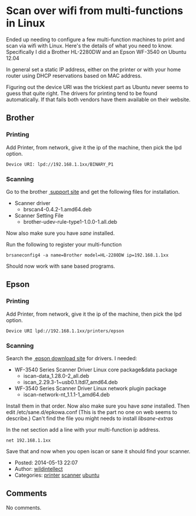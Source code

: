 # Scan over wifi from multi-functions in Linux

Ended up needing to configure a few multi-function machines to print and scan via wifi with Linux. Here's the details of what you need to know. Specifically I did a Brother HL-2280DW and an Epson WF-3540 on Ubuntu 12.04

In general set a static IP address, either on the printer or with your home router using DHCP reservations based on MAC address.

Figuring out the device URI was the trickiest part as Ubuntu never seems to guess that quite right. The drivers for printing tend to be found automatically. If that fails both vendors have them available on their website.

## Brother

### Printing

Add Printer, from network, give it the ip of the machine, then pick the lpd option.

``` wiki
Device URI: lpd://192.168.1.1xx/BINARY_P1
```

### Scanning

Go to the brother <a href="http://support.brother.com" class="ext-link"> support site</a> and get the following files for installation.

-   Scanner driver
    -   brscan4-0.4.2-1.amd64.deb
-   Scanner Setting File
    -   brother-udev-rule-type1-1.0.0-1.all.deb

Now also make sure you have *sane* installed.

Run the following to register your multi-function

``` wiki
brsaneconfig4 -a name=Brother model=HL-2280DW ip=192.168.1.1xx
```

Should now work with sane based programs.

## Epson

### Printing

Add Printer, from network, give it the ip of the machine, then pick the lpd option.

``` wiki
Device URI lpd://192.168.1.1xx/printers/epson
```

### Scanning

Search the <a href="http://download.ebz.epson.net/dsc/search/01/search/" class="ext-link"> epson download site</a> for drivers. I needed:

-   WF-3540 Series Scanner Driver Linux core package&data package
    -   iscan-data\_1.28.0-2\_all.deb
    -   iscan\_2.29.3-1~usb0.1.ltdl7\_amd64.deb
-   WF-3540 Series Scanner Driver Linux network plugin package
    -   iscan-network-nt\_1.1.1-1\_amd64.deb

Install them in that order. Now also make sure you have *sane* installed. Then edit /etc/sane.d/epkowa.conf (This is the part no one on web seems to describe.) Can't find the file you might needs to install *libsane-extras*

In the net section add a line with your multi-function ip address.

``` wiki
net 192.168.1.1xx
```

Save that and now when you open iscan or sane it should find your scanner.

-   Posted: 2014-05-13 22:07
-   Author: [wildintellect](author/wildintellect.html)
-   Categories: [printer](category/printer.html) [scanner](category/scanner.html) [ubuntu](category/ubuntu.html)

## Comments

No comments.
